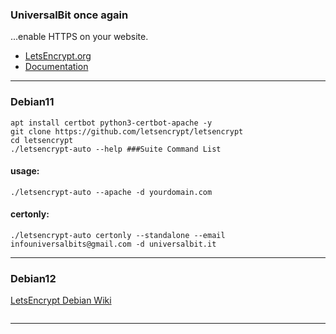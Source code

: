 ### UniversalBit once again 
...enable HTTPS on your website.

* [LetsEncrypt.org](https://letsencrypt.org)
* [Documentation](https://letsencrypt.org/docs/)
---
### Debian11
```
apt install certbot python3-certbot-apache -y
git clone https://github.com/letsencrypt/letsencrypt
cd letsencrypt
./letsencrypt-auto --help ###Suite Command List
```
#### usage:
```
./letsencrypt-auto --apache -d yourdomain.com
```
#### certonly:
```
./letsencrypt-auto certonly --standalone --email infouniversalbits@gmail.com -d universalbit.it 
```
---
### Debian12
[LetsEncrypt Debian Wiki](https://wiki.debian.org/LetsEncrypt)
```
```
---

